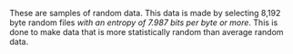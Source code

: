These are samples of random data. This data is made by selecting 8,192 byte random files *with an entropy of 7.987 bits per byte or more*. This is done to make data that is more statistically random than average random data.

